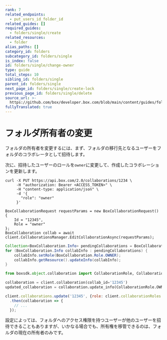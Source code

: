```yaml
---
rank: 7
related_endpoints:
  - put_users_id_folder_id
related_guides: []
required_guides:
  - folders/single/create
related_resources:
  - folder
alias_paths: []
category_id: folders
subcategory_id: folders/single
is_index: false
id: folders/single/change-owner
type: guide
total_steps: 10
sibling_id: folders/single
parent_id: folders/single
next_page_id: folders/single/create-lock
previous_page_id: folders/single/delete
source_url: >-
  https://github.com/box/developer.box.com/blob/main/content/guides/folders/single/change-owner.md
fullyTranslated: true
---
```

# フォルダ所有者の変更

フォルダの所有者を変更するには、まず、フォルダの移行先となるユーザーをフォルダのコラボレータとして招待します。

<Samples id="post_collaborations">

</Samples>

次に、招待したユーザーのロールを`owner`に変更して、作成したコラボレーションを更新します。

<Tabs>

<Tab title="cURL">

```curl
curl -X PUT https://api.box.com/2.0/collaborations/1234 \
     -H "authorization: Bearer <ACCESS_TOKEN>" \
     -H "content-type: application/json" \
     -d '{
       "role": "owner"
     }'

```

</Tab>

<Tab title=".NET">

```dotnet
BoxCollaborationRequest requestParams = new BoxCollaborationRequest()
{
    Id = "12345",
    Role = "owner"
};
BoxCollaboration collab = await client.CollaborationsManager.EditCollaborationAsync(requestParams);

```

</Tab>

<Tab title="Java">

```java
Collection<BoxCollaboration.Info> pendingCollaborations = BoxCollaboration.getPendingCollaborations(api);
for (BoxCollaboration.Info collabInfo : pendingCollaborations) {
    collabInfo.setRole(BoxCollaboration.Role.OWNER);
    collabInfo.getResource().updateInfo(collabInfo);
}

```

</Tab>

<Tab title="Python">

```py
from boxsdk.object.collaboration import CollaborationRole, CollaborationStatus

collaboration = client.collaboration(collab_id='12345')
updated_collaboration = collaboration.update_info(CollaborationRole.OWNER)

```

</Tab>

<Tab title="Node">

```js
client.collaborations.update('12345', {role: client.collaborationRoles.OWNER})
  .then(collaboration => {
    // ...
  });

```

</Tab>

</Tabs>

<Message warning>

設定によっては、フォルダへのアクセス権限を持つユーザーが他のユーザーを招待できることもありますが、いかなる場合でも、所有権を移管できるのは、フォルダの現在の所有者のみです。

</Message>
